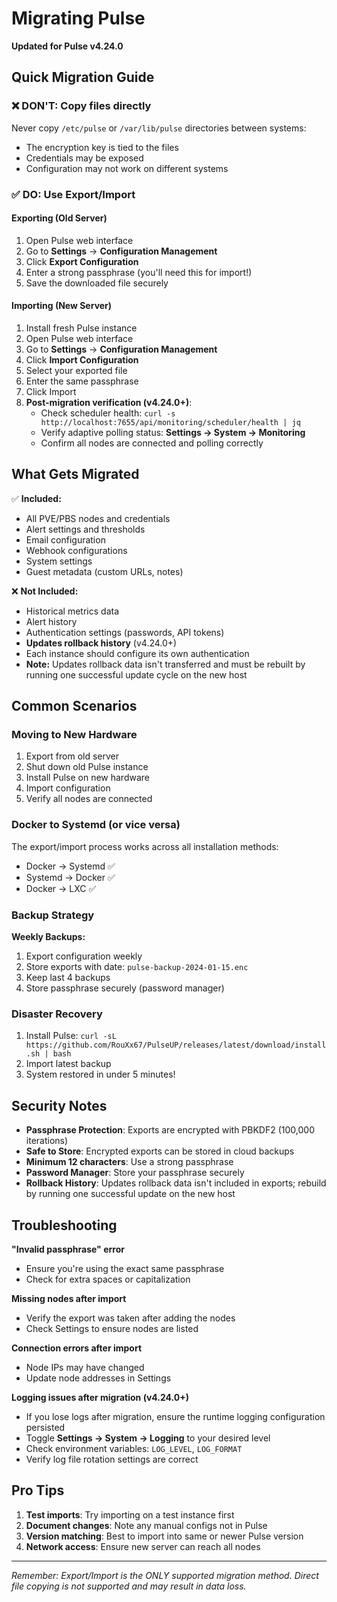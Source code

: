 # Migrating Pulse

**Updated for Pulse v4.24.0**

## Quick Migration Guide

### ❌ DON'T: Copy files directly
Never copy `/etc/pulse` or `/var/lib/pulse` directories between systems:
- The encryption key is tied to the files
- Credentials may be exposed
- Configuration may not work on different systems

### ✅ DO: Use Export/Import

#### Exporting (Old Server)
1. Open Pulse web interface
2. Go to **Settings** → **Configuration Management**
3. Click **Export Configuration**
4. Enter a strong passphrase (you'll need this for import!)
5. Save the downloaded file securely

#### Importing (New Server)
1. Install fresh Pulse instance
2. Open Pulse web interface
3. Go to **Settings** → **Configuration Management**
4. Click **Import Configuration**
5. Select your exported file
6. Enter the same passphrase
7. Click Import
8. **Post-migration verification (v4.24.0+)**:
   - Check scheduler health: `curl -s http://localhost:7655/api/monitoring/scheduler/health | jq`
   - Verify adaptive polling status: **Settings → System → Monitoring**
   - Confirm all nodes are connected and polling correctly

## What Gets Migrated

✅ **Included:**
- All PVE/PBS nodes and credentials
- Alert settings and thresholds
- Email configuration
- Webhook configurations
- System settings
- Guest metadata (custom URLs, notes)

❌ **Not Included:**
- Historical metrics data
- Alert history
- Authentication settings (passwords, API tokens)
- **Updates rollback history** (v4.24.0+)
- Each instance should configure its own authentication
- **Note:** Updates rollback data isn't transferred and must be rebuilt by running one successful update cycle on the new host

## Common Scenarios

### Moving to New Hardware
1. Export from old server
2. Shut down old Pulse instance
3. Install Pulse on new hardware
4. Import configuration
5. Verify all nodes are connected

### Docker to Systemd (or vice versa)
The export/import process works across all installation methods:
- Docker → Systemd ✅
- Systemd → Docker ✅
- Docker → LXC ✅

### Backup Strategy
**Weekly Backups:**
1. Export configuration weekly
2. Store exports with date: `pulse-backup-2024-01-15.enc`
3. Keep last 4 backups
4. Store passphrase securely (password manager)

### Disaster Recovery
1. Install Pulse: `curl -sL https://github.com/RouXx67/PulseUP/releases/latest/download/install.sh | bash`
2. Import latest backup
3. System restored in under 5 minutes!

## Security Notes

- **Passphrase Protection**: Exports are encrypted with PBKDF2 (100,000 iterations)
- **Safe to Store**: Encrypted exports can be stored in cloud backups
- **Minimum 12 characters**: Use a strong passphrase
- **Password Manager**: Store your passphrase securely
- **Rollback History**: Updates rollback data isn't included in exports; rebuild by running one successful update on the new host

## Troubleshooting

**"Invalid passphrase" error**
- Ensure you're using the exact same passphrase
- Check for extra spaces or capitalization

**Missing nodes after import**
- Verify the export was taken after adding the nodes
- Check Settings to ensure nodes are listed

**Connection errors after import**
- Node IPs may have changed
- Update node addresses in Settings

**Logging issues after migration (v4.24.0+)**
- If you lose logs after migration, ensure the runtime logging configuration persisted
- Toggle **Settings → System → Logging** to your desired level
- Check environment variables: `LOG_LEVEL`, `LOG_FORMAT`
- Verify log file rotation settings are correct

## Pro Tips

1. **Test imports**: Try importing on a test instance first
2. **Document changes**: Note any manual configs not in Pulse
3. **Version matching**: Best to import into same or newer Pulse version
4. **Network access**: Ensure new server can reach all nodes

---

*Remember: Export/Import is the ONLY supported migration method. Direct file copying is not supported and may result in data loss.*
